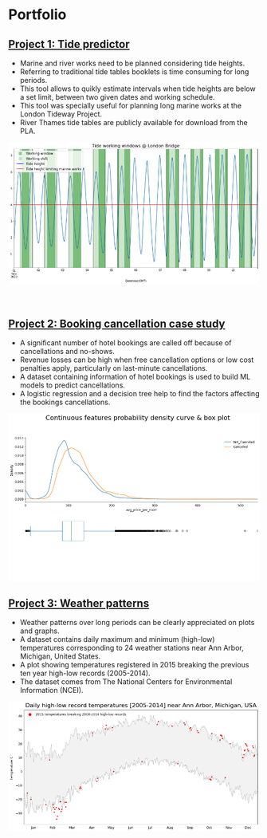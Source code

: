 # Portfolio

## [Project 1: Tide predictor](https://github.com/FranciscoGabrielMiranda/Tide_predictions)
* Marine and river works need to be planned considering tide heights.
* Referring to traditional tide tables booklets is time consuming for long periods.
* This tool allows to quikly estimate intervals when tide heights are below a set limit, between two given dates and working schedule.
* This tool was specially useful for planning long marine works at the London Tideway Project.
* River Thames tide tables are publicly available for download from the PLA.


![](https://github.com/FranciscoGabrielMiranda/portfolio/blob/main/images/tide_predictions_image.png)
<br />
<br />
<br />


## [Project 2: Booking cancellation case study](https://github.com/FranciscoGabrielMiranda/Hotel_bookings_cancellations)
* A significant number of hotel bookings are called off because of cancellations and no-shows.
* Revenue losses can be high when free cancellation options or low cost penalties apply, particularly on last-minute cancellations. 
* A dataset containing information of hotel bookings is used to build ML models to predict cancellations.
* A logistic regression and a decision tree help to find the factors affecting the bookings cancellations.


![](https://github.com/FranciscoGabrielMiranda/portfolio/blob/main/images/booking_case_study_image.png)
## [Project 3: Weather patterns](https://github.com/FranciscoGabrielMiranda/Weather_patterns)
* Weather patterns over long periods can be clearly appreciated on plots and graphs.
* A dataset contains daily maximum and minimum (high-low) temperatures corresponding to 24 weather stations near Ann Arbor, Michigan, United States.
* A plot showing temperatures registered in 2015 breaking the previous ten year high-low records (2005-2014).
* The dataset comes from The National Centers for Environmental Information (NCEI).


![](https://github.com/FranciscoGabrielMiranda/portfolio/blob/main/images/weather_patterns_image_1.png)
